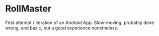 # RollMaster
First attempt / iteration of an Android App. Slow-moving, probably done wrong, and basic, but a good experience nonetheless.
